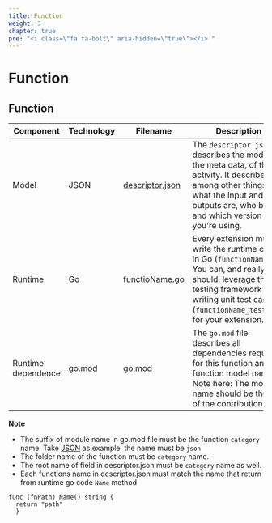 ```yaml
---
title: Function
weight: 3
chapter: true
pre: "<i class=\"fa fa-bolt\" aria-hidden=\"true\"></i> "
---
```


# Function

## Function
| Component       | Technology | Filename                           | Description
| --------------- | ---------- | ---------------------------------- | -----------
| Model           | JSON       | [descriptor.json](./function-model-runtime/#model)     | The `descriptor.json` describes the model, the meta data, of the activity. It describes, among other things, what the input and outputs are, who built it and which version you're using.
| Runtime         | Go         | [functioName.go](./function-model-runtime/#runtime)   | Every extension must write the runtime code in Go (`functionName.go`). You can, and really should, leverage the Go testing framework for writing unit test cases (`functionName_test.go`) for your extension.
| Runtime dependence  | go.mod | [go.mod](./function-model-runtime/#runtime) | The `go.mod` file describes all dependencies requires for this function and the function model name. Note here: The module name should be the ref of the contribution.

**Note**
* The suffix of module name in go.mod file must be the function `category` name.  Take [JSON](https://github.com/project-flogo/contrib/tree/master/function/json) as example, the name must be `json`
* The folder name of the function must be `category` name.
* The root name of field in descriptor.json must be `category` name as well.
* Each functions name in descriptor.json must match the name that return from runtime go code `Name` method
```
func (fnPath) Name() string {
  return "path"
  }
```